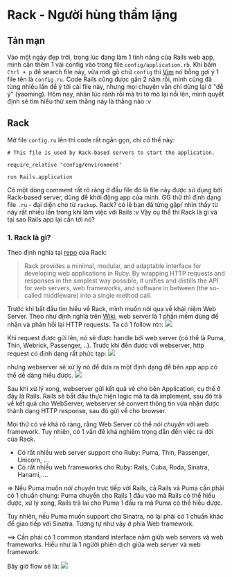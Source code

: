 # Rack - Người hùng thầm lặng

## Tản mạn
Vào một ngày đẹp trời, trong lúc đang làm 1 tính năng của Rails web app, mình cần thêm 1 vài config vào trong file `config/application.rb`. Khi bấm `Ctrl + p` để search file này, vừa mới gõ chữ `config` thì [Vim](https://ttuan.github.io/tags/#Vim) nó bỗng gợi ý 1 file tên là `config.ru`. Code Rails cũng được gần 2 năm rồi, mình cũng đã từng nhiều lần để ý tới cái file này, nhưng mọi chuyện vẫn chỉ dừng lại ở "để ý" (yaoming). Hôm nay, nhân lúc rảnh rỗi mà trí tò mò lại nổi lên, mình quyết định sẽ tìm hiểu thử xem thằng này là thằng nào :v

## Rack
Mở file `config.ru` lên thì code rất ngắn gọn, chỉ có thế này:
```
# This file is used by Rack-based servers to start the application.

require_relative 'config/environment'

run Rails.application
```
Có một dòng comment rất rõ ràng ở đầu file đó là file này được sử dụng bởi Rack-based server, dùng để khởi động app của mình. GG thử thì định dạng file `.ru` - đại diện cho từ `rackup`. Rack? có lẽ bạn đã từng gặp/ nhìn thấy từ này rất nhiều lần trong khi làm việc với Rails :v Vậy cụ thể thì Rack là gì và tại sao Rails app lại cần tới nó?

### 1. Rack là gì?
Theo định nghĩa tại [repo](https://github.com/rack/rack) của Rack:
>Rack provides a minimal, modular, and adaptable interface for developing web applications in Ruby.
> By wrapping HTTP requests and responses in the simplest way possible, it unifies and distills the API for web servers, web frameworks, and software in between (the so-called middleware) into a single method call.

Trước khi bắt đầu tìm hiểu về Rack, mình muốn nói qua về khái niệm Web Server. Theo như định nghĩa trên [Wiki](https://en.wikipedia.org/wiki/Web_server), web server là 1 phần mềm dùng để nhận và phản hồi lại HTTP requests. Ta có 1 follow ntn: ![](https://viblo.asia/uploads/29d61fda-6b01-4db8-9b7f-510ef5ffb5f9.png)

Khi request được gửi lên, nó sẽ được handle bởi web server (có thể là Puma, Thin, Webrick, Passenger, ..). Trước khi đến được với webserver, http request có định dạng rất phức tạp:
![](https://viblo.asia/uploads/e2cee2f6-5be6-4915-a507-e9118cad1f35.png)

nhưng webserver sẽ xử lý nó để đưa ra một định dạng để bên app app có thể dễ dàng hiểu được.
![](https://viblo.asia/uploads/e40580c5-5e14-4ca7-bb1a-e64bda6fb5da.png)

Sau khi xử lý xong, webserver gửi kết quả về cho bên Application, cụ thể ở đây là Rails. Rails sẽ bắt đầu thực hiện logic mà ta đã implement, sau đó trả về kết quả cho WebServer, webserver sẽ convert thông tin vừa nhận được thành dạng HTTP response, sau đó gửi về cho browser.

Mọi thứ có vẻ khá rõ ràng, rằng Web Server có thể *nói chuyện* với web framework. Tuy nhiên, có 1 vấn đề khá nghiêm trọng dẫn đến việc ra đời của Rack.

+ Có rất nhiều web server support cho Ruby: Puma, Thin, Passenger, Unicorn, ...
+ Có rất nhiều web frameworks cho Ruby: Rails, Cuba, Roda, Sinatra, Hanami, ...

=> Nếu Puma muốn *nói chuyên* trực tiếp với Rails, cả Rails và Puma cần phải có 1 chuẩn chung: Puma chuyển cho Rails 1 đầu vào mà Rails có thể hiểu được, xử lý xong, Rails trả lai cho Puma 1 đầu ra mà Puma có thể hiểu được.

Tuy nhiên, nếu Puma muốn support cho Sinatra, nó lại phải có 1 chuẩn khác để giao tiếp với Sinatra. Tương tự như vậy ở phía Web framework.

==> Cần phải có 1 common standard interface nằm giữa web servers và web frameworks. Hiểu như là 1 ngừời phiên dịch giữa web server và web framework.

Bây giờ flow sẽ là:
![](https://viblo.asia/uploads/220cef84-7670-403e-a437-b711ec7b92d2.png)
